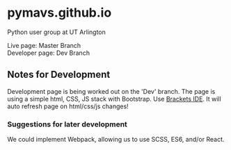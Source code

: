 # pymavs.github.io
Python user group at UT Arlington

Live page: Master Branch  
Developer page: Dev Branch

## Notes for Development
Development page is being worked out on the 'Dev' branch.
The page is using a simple html, CSS, JS stack with Bootstrap.
Use [Brackets IDE](http://brackets.io/). It will auto refresh page on html/css/js changes!


### Suggestions for later development
We could implement Webpack, allowing us to use SCSS, ES6, and/or React.
